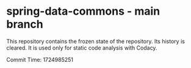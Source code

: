 # spring-data-commons - main branch

This repository contains the frozen state of the repository.
Its history is cleared. It is used only for static code
analysis with Codacy.

Commit Time: 1724985251